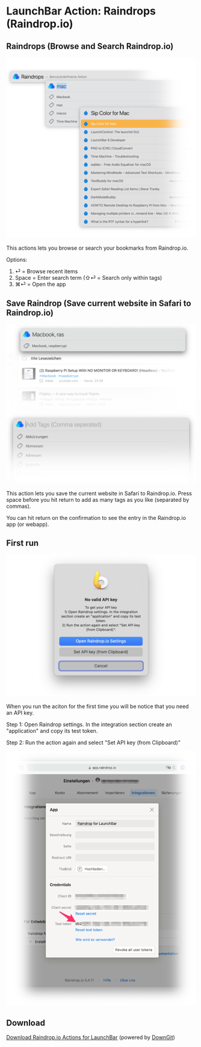 # LaunchBar Action: Raindrops (Raindrop.io)

## Raindrops (Browse and Search Raindrop.io)
 
<img src="browse_action.png" width="600"/> 
 
This actions lets you browse or search your bookmarks from Raindrop.io.

Options:

1. ⏎ = Browse recent items
2. Space = Enter search term (⇧⏎ = Search only within tags) 
3. ⌘⏎ = Open the app

## Save Raindrop (Save current website in Safari to Raindrop.io)

<img src="save_action_02.png" width="600"/> 

<img src="save_action.png" width="600"/> 

This action lets you save the current website in Safari to Raindrop.io. Press space before you hit return to add as many tags as you like (separated by commas). 

You can hit return on the confirmation to see the entry in the Raindrop.io app (or webapp).  

## First run
<img src="setapi.png" width="600"/> 

When you run the aciton for the first time you will be notice that you need an API key. 

Step 1: Open Raindrop settings. In the integration section create an "application" and copy its test token. 

Step 2: Run the action again and select "Set API key (from Clipboard)"

<img src="setapi2.png" width="600"/> 

## Download

[Download Raindrop.io Actions for LaunchBar](https://minhaskamal.github.io/DownGit/#/home?url=https://github.com/Ptujec/LaunchBar/tree/master/Raindrop-Actions) (powered by [DownGit](https://github.com/MinhasKamal/DownGit))